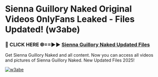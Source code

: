 # Sienna Guillory Naked Original Videos 0nlyFans Leaked - Files Updated! (w3abe)

<h3>🔴 CLICK HERE 🌐==►► <a href="https://tinyurl.com/yckcrads" rel="nofollow">Sienna Guillory Naked Updated Files</a></h3>

Get Sienna Guillory Naked and all content. Now you can access all videos and pictures of Sienna Guillory Naked. New Updated Files 2025!

[![w3abe](https://i.imgur.com/hpKpOFt.gif)](https://tinyurl.com/yckcrads)
